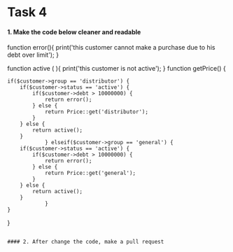# Task 4

#### 1. Make the code below cleaner and readable
function error(){
    print('this customer cannot make a purchase due to his debt over limit');
}

 function active ( ){
    print('this customer is not active');
 }
  function getPrice() {
      
    if($customer->group == 'distributor') {
        if($customer->status == 'active') {
            if($customer->debt > 10000000) {
                return error();
            } else {
                return Price::get('distributor');
            }
        } else {
            return active();
        }
                } elseif($customer->group == 'general') {
        if($customer->status == 'active') {
            if($customer->debt > 10000000) {
                return error();
            } else {
                return Price::get('general');
            }
        } else {
            return active();
        }
                } 
    }
}
```

#### 2. After change the code, make a pull request
